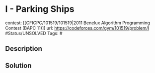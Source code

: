 # I - Parking Ships

contest: [[CFICPC/101519/101519|2011 Benelux Algorithm Programming Contest (BAPC 11)]]
url: https://codeforces.com/gym/101519/problem/I
#Status/UNSOLVED
Tags: #

## Description

## Solution

